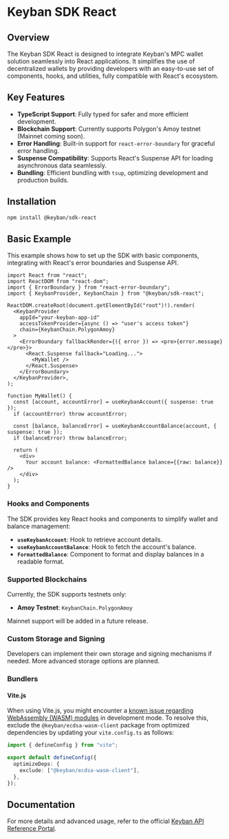 # Keyban SDK React

## Overview

The Keyban SDK React is designed to integrate Keyban's MPC wallet solution seamlessly into React applications. It simplifies the use of decentralized wallets by providing developers with an easy-to-use set of components, hooks, and utilities, fully compatible with React's ecosystem.

## Key Features

- **TypeScript Support**: Fully typed for safer and more efficient development.
- **Blockchain Support**: Currently supports Polygon's Amoy testnet (Mainnet coming soon).
- **Error Handling**: Built-in support for `react-error-boundary` for graceful error handling.
- **Suspense Compatibility**: Supports React's Suspense API for loading asynchronous data seamlessly.
- **Bundling**: Efficient bundling with `tsup`, optimizing development and production builds.

## Installation

```bash
npm install @keyban/sdk-react
```

## Basic Example

This example shows how to set up the SDK with basic components, integrating with React's error boundaries and Suspense API.

```tsx
import React from "react";
import ReactDOM from "react-dom";
import { ErrorBoundary } from "react-error-boundary";
import { KeybanProvider, KeybanChain } from "@keyban/sdk-react";

ReactDOM.createRoot(document.getElementById("root")!).render(
  <KeybanProvider
    appId="your-keyban-app-id"
    accessTokenProvider={async () => "user's access token"}
    chain={KeybanChain.PolygonAmoy}
  >
    <ErrorBoundary fallbackRender={({ error }) => <pre>{error.message}</pre>}>
      <React.Suspense fallback="Loading...">
        <MyWallet />
      </React.Suspense>
    </ErrorBoundary>
  </KeybanProvider>,
);

function MyWallet() {
  const [account, accountError] = useKeybanAccount({ suspense: true });
  if (accountError) throw accountError;

  const [balance, balanceError] = useKeybanAccountBalance(account, { suspense: true });
  if (balanceError) throw balanceError;

  return (
    <div>
      Your account balance: <FormattedBalance balance={{raw: balance}} />
    </div>
  );
}
```

### Hooks and Components

The SDK provides key React hooks and components to simplify wallet and balance management:

- **`useKeybanAccount`**: Hook to retrieve account details.
- **`useKeybanAccountBalance`**: Hook to fetch the account's balance.
- **`FormattedBalance`**: Component to format and display balances in a readable format.

### Supported Blockchains

Currently, the SDK supports testnets only:

- **Amoy Testnet**: `KeybanChain.PolygonAmoy`

Mainnet support will be added in a future release.

### Custom Storage and Signing

Developers can implement their own storage and signing mechanisms if needed. More advanced storage options are planned.

### Bundlers

#### Vite.js

When using Vite.js, you might encounter a [known issue regarding WebAssembly (WASM) modules](https://github.com/vitejs/vite/issues/8427) in development mode. To resolve this, exclude the `@keyban/ecdsa-wasm-client` package from optimized dependencies by updating your `vite.config.ts` as follows:

```ts
import { defineConfig } from "vite";

export default defineConfig({
  optimizeDeps: {
    exclude: ["@keyban/ecdsa-wasm-client"],
  },
});
```

## Documentation

For more details and advanced usage, refer to the official [Keyban API Reference Portal](https://docs.demo.keyban.io/api/sdk-react).
